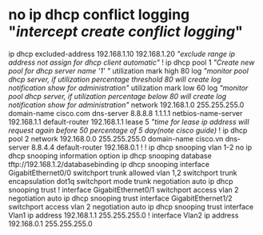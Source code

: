 # no ip dhcp conflict logging "*intercept create conflict logging*"
ip dhcp excluded-address 192.168.1.10 192.168.1.20 *"exclude range ip address not assign for dhcp client automatic"*
!
ip dhcp pool 1 *"Create new pool for dhcp server name '1' "*
 utilization mark high 80 log *"monitor pool dhcp server, if utilization percentage threshold 80 will create log notification show for administration"*
 utilization mark low 60 log *"monitor pool dhcp server, if utilization percentage below 80 will create log notification show for administration"*
 network 192.168.1.0 255.255.255.0
 domain-name cisco.com
 dns-server 8.8.8.8 1.1.1.1
 netbios-name-server 192.168.1.1
 default-router 192.168.1.1
 lease 5 *"time for lease ip address will request again before 50 percentage of  5 day(note cisco guide)*
!
ip dhcp pool 2
 network 192.168.0.0 255.255.255.0
 domain-name cisco.vn
 dns-server 8.8.4.4
 default-router 192.168.0.1
!
!
ip dhcp snooping vlan 1-2
no ip dhcp snooping information option
ip dhcp snooping database tftp://192.168.1.2/databasebinding
ip dhcp snooping
interface GigabitEthernet0/0
 switchport trunk allowed vlan 1,2
 switchport trunk encapsulation dot1q
 switchport mode trunk
 negotiation auto
 ip dhcp snooping trust
!
interface GigabitEthernet0/1
 switchport access vlan 2
 negotiation auto
 ip dhcp snooping trust
interface GigabitEthernet1/2
 switchport access vlan 2
 negotiation auto
 ip dhcp snooping trust
interface Vlan1
 ip address 192.168.1.1 255.255.255.0
!
interface Vlan2
 ip address 192.168.0.1 255.255.255.0